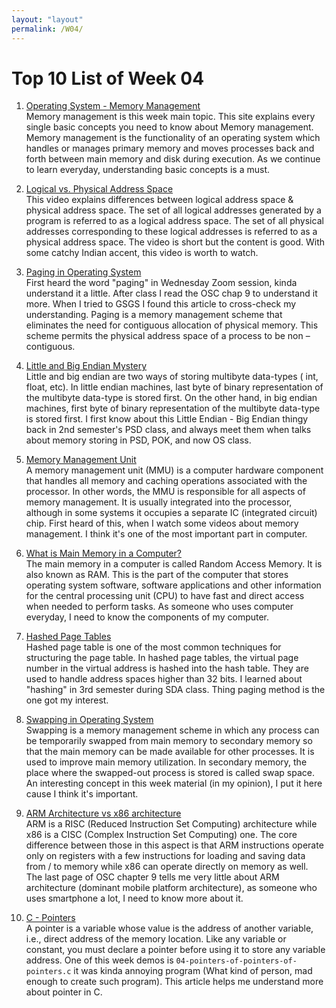 ```yaml
---
layout: "layout"
permalink: /W04/
---
```


# Top 10 List of Week 04

1. [Operating System - Memory Management](https://www.tutorialspoint.com/operating_system/os_memory_management.htm)<br>
Memory management is this week main topic. This site explains every single basic concepts you need to know about Memory management. Memory management is the functionality of an operating system which handles or manages primary memory and moves processes back and forth between main memory and disk during execution. As we continue to learn everyday, understanding basic concepts is a must.

2. [Logical vs. Physical Address Space](https://www.youtube.com/watch?v=dDs53dBjErA)<br>
This video explains differences between logical address space & physical address space. The set of all logical addresses generated by a program is referred to as a logical address space. The set of all physical addresses corresponding to these logical addresses is referred to as a physical address space. The video is short but the content is good. With some catchy Indian accent, this video is worth to watch.

3. [Paging in Operating System](https://www.geeksforgeeks.org/paging-in-operating-system/)<br>
First heard the word "paging" in Wednesday Zoom session, kinda understand it a little. After class I read the OSC chap 9 to understand it more. When I tried to GSGS I found this article to cross-check my understanding. Paging is a memory management scheme that eliminates the need for contiguous allocation of physical memory. This scheme permits the physical address space of a process to be non – contiguous.

4. [Little and Big Endian Mystery](https://www.geeksforgeeks.org/little-and-big-endian-mystery/)<br>
Little and big endian are two ways of storing multibyte data-types ( int, float, etc). In little endian machines, last byte of binary representation of the multibyte data-type is stored first. On the other hand, in big endian machines, first byte of binary representation of the multibyte data-type is stored first. I first know about this Little Endian - Big Endian thingy back in 2nd semester's PSD class, and always meet them when talks about memory storing in PSD, POK, and now OS class.

5. [Memory Management Unit](https://whatis.techtarget.com/definition/memory-management-unit-MMU)<br>
A memory management unit (MMU) is a computer hardware component that handles all memory and caching operations associated with the processor. In other words, the MMU is responsible for all aspects of memory management. It is usually integrated into the processor, although in some systems it occupies a separate IC (integrated circuit) chip. First heard of this, when I watch some videos about memory management. I think it's one of the most important part in computer.

6. [What is Main Memory in a Computer?](https://www.techwalla.com/articles/what-is-main-memory-in-a-computer)<br>
The main memory in a computer is called Random Access Memory. It is also known as RAM. This is the part of the computer that stores operating system software, software applications and other information for the central processing unit (CPU) to have fast and direct access when needed to perform tasks. As someone who uses computer everyday, I need to know the components of my computer.

7. [Hashed Page Tables](https://www.geeksforgeeks.org/hashed-page-tables-in-operating-system/)<br>
Hashed page table is one of the most common techniques for structuring the page table. In hashed page tables, the virtual page number in the virtual address is hashed into the hash table. They are used to handle address spaces higher than 32 bits. I learned about "hashing" in 3rd semester during SDA class. Thing paging method is the one got my interest.

8. [Swapping in Operating System](https://www.javatpoint.com/swapping-in-operating-system)<br>
Swapping is a memory management scheme in which any process can be temporarily swapped from main memory to secondary memory so that the main memory can be made available for other processes. It is used to improve main memory utilization. In secondary memory, the place where the swapped-out process is stored is called swap space. An interesting concept in this week material (in my opinion), I put it here cause I think it's important.

9. [ARM Architecture vs x86 architecture](https://stackoverflow.com/questions/14794460/how-does-the-arm-architecture-differ-from-x86)<br>
ARM is a RISC (Reduced Instruction Set Computing) architecture while x86 is a CISC (Complex Instruction Set Computing) one. The core difference between those in this aspect is that ARM instructions operate only on registers with a few instructions for loading and saving data from / to memory while x86 can operate directly on memory as well. The last page of OSC chapter 9 tells me very little about ARM architecture (dominant mobile platform architecture), as someone who uses smartphone a lot, I need to know more about it.

10. [C - Pointers](https://www.tutorialspoint.com/cprogramming/c_pointers.htm)<br>
A pointer is a variable whose value is the address of another variable, i.e., direct address of the memory location. Like any variable or constant, you must declare a pointer before using it to store any variable address. One of this week demos is ```04-pointers-of-pointers-of-pointers.c``` it was kinda annoying program (What kind of person, mad enough to create such program). This article helps me understand more about pointer in C.

